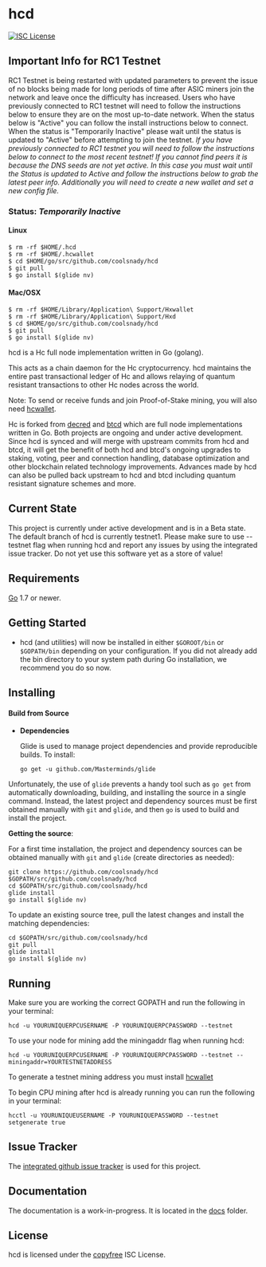 hcd
====

[![ISC License](http://img.shields.io/badge/license-ISC-blue.svg)](http://copyfree.org)

## Important Info for RC1 Testnet
RC1 Testnet is being restarted with updated parameters to prevent the issue of no blocks being made for long periods of time after ASIC miners join the network and leave once the difficulty has increased. Users who have previously connected to RC1 testnet will need to follow the instructions below to ensure they are on the most up-to-date network. When the status below is "Active" you can follow the install instructions below to connect. When the status is "Temporarily Inactive" please wait until the status is updated to "Active" before attempting to join the testnet. *If you have previously connected to RC1 testnet you will need to follow the instructions below to connect to the most recent testnet! If you cannot find peers it is because the DNS seeds are not yet active. In this case you must wait until the Status is updated to Active and follow the instructions below to grab the latest peer info. Additionally you will need to create a new wallet and set a new config file.*

### Status: *Temporarily Inactive*

#### Linux
```
$ rm -rf $HOME/.hcd
$ rm -rf $HOME/.hcwallet
$ cd $HOME/go/src/github.com/coolsnady/hcd
$ git pull
$ go install $(glide nv)
```

#### Mac/OSX
```
$ rm -rf $HOME/Library/Application\ Support/Hxwallet
$ rm -rf $HOME/Library/Application\ Support/Hxd
$ cd $HOME/go/src/github.com/coolsnady/hcd
$ git pull
$ go install $(glide nv)
```

hcd is a Hc full node implementation written in Go (golang).

This acts as a chain daemon for the Hc cryptocurrency.
hcd maintains the entire past transactional ledger of Hc and allows
 relaying of quantum resistant transactions to other Hc nodes across the world.

Note: To send or receive funds and join Proof-of-Stake mining, you will also need
[hcwallet](https://github.com/coolsnady/hcwallet).

Hc is forked from [decred](https://github.com/decred/hcd) and [btcd](https://github.com/btcsuite/btcd) which are full node implementations written in Go. Both projects are ongoing and under active development. Since hcd is synced and will merge with upstream commits from hcd and btcd, it will get the benefit of both hcd and btcd's ongoing upgrades to staking, voting, peer and connection handling, database optimization and other blockchain related technology improvements. Advances made by hcd can also be pulled back upstream to hcd and btcd including quantum resistant signature schemes and more.

## Current State
This project is currently under active development and is in a Beta state. The default branch of hcd is currently testnet1. Please make sure to use --testnet flag when running hcd and report any issues by using the integrated issue tracker. Do not yet use this software yet as a store of value!

## Requirements

[Go](http://golang.org) 1.7 or newer.

## Getting Started

- hcd (and utilities) will now be installed in either ```$GOROOT/bin``` or
  ```$GOPATH/bin``` depending on your configuration.  If you did not already
  add the bin directory to your system path during Go installation, we
  recommend you do so now.

## Installing

#### Build from Source

- **Dependencies**

  Glide is used to manage project dependencies and provide reproducible builds.
  To install:

  `go get -u github.com/Masterminds/glide`

Unfortunately, the use of `glide` prevents a handy tool such as `go get` from
automatically downloading, building, and installing the source in a single
command.  Instead, the latest project and dependency sources must be first
obtained manually with `git` and `glide`, and then `go` is used to build and
install the project.

**Getting the source**:

For a first time installation, the project and dependency sources can be
obtained manually with `git` and `glide` (create directories as needed):

```
git clone https://github.com/coolsnady/hcd $GOPATH/src/github.com/coolsnady/hcd
cd $GOPATH/src/github.com/coolsnady/hcd
glide install
go install $(glide nv)
```

To update an existing source tree, pull the latest changes and install the
matching dependencies:

```
cd $GOPATH/src/github.com/coolsnady/hcd
git pull
glide install
go install $(glide nv)
```

## Running

Make sure you are working the correct GOPATH and run the following in your terminal:

```
hcd -u YOURUNIQUERPCUSERNAME -P YOURUNIQUERPCPASSWORD --testnet
```

To use your node for mining add the miningaddr flag when running hcd:

```
hcd -u YOURUNIQUERPCUSERNAME -P YOURUNIQUERPCPASSWORD --testnet --miningaddr=YOURTESTNETADDRESS
```

To generate a testnet mining address you must install [hcwallet](https://github.com/coolsnady/hcwallet)

To begin CPU mining after hcd is already running you can run the following in your terminal:

```
hcctl -u YOURUNIQUEUSERNAME -P YOURUNIQUEPASSWORD --testnet setgenerate true
```

## Issue Tracker

The [integrated github issue tracker](https://github.com/coolsnady/hcd/issues)
is used for this project.

## Documentation

The documentation is a work-in-progress.  It is located in the [docs](https://github.com/coolsnady/hcd/tree/master/docs) folder.

## License

hcd is licensed under the [copyfree](http://copyfree.org) ISC License.
